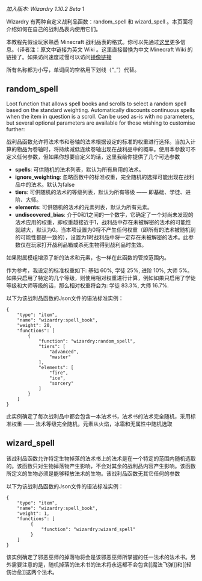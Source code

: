 _加入版本: Wizardry 1.10.2 Beta 1_

Wizardry 有两种自定义战利品函数：random_spell 和 wizard_spell 。本页面将介绍如何在自己的战利品表内使用它们。

本教程先假设玩家熟悉 Minecraft 战利品表的格式。你可以先通过[这里](https://minecraft-zh.gamepedia.com/战利品表)更多信息。（译者注：原文中链接为英文 Wiki 。这里直接替换为中文 Minecraft Wiki 的链接了。如果访问速度过慢可以访问[镜像链接](https://wiki.biligame.com/mc/战利品表)

所有名称都为小写，单词间的空格用下划线（“_”）代替。

## random_spell

Loot function that allows spell books and scrolls to select a random spell based on the standard weighting. Automatically discounts continuous spells when the item in question is a scroll. Can be used as-is with no parameters, but several optional parameters are available for those wishing to customise further:

战利品函数允许将法术书和卷轴的法术根据设定的标准的权重进行选择。当加入计算的物品为卷轴时，将持续减低连续卷轴出现在战利品中的概率。使用本参数可不定义任何参数，但如果你想要自定义的话，这里我给你提供了几个可选参数

* **spells**: 可供随机的法术列表，默认为所有启用的法术。
* **ignore_weighting**: 忽略函数中的标准权重，完全随机的选择可能出现在战利品中的法术。默认为false
* **tiers**: 可供随机的法术的等级列表，默认为所有等级 —— 即基础、学徒、进阶、大师。
* **elements**: 可供随机的法术的元素列表，默认为所有元素。
* **undiscovered_bias**: 介于0和1之间的一个数字，它确定了一个对尚未发现的法术应用的权重，即权重越接近于1，战利品中存在未被解密的法术的可能性就越大，默认为0。当本项设置为0将不产生任何权重（即所有的法术被随机到的可能性都是一致的），设置为1时战利品中将一定存在未被解密的法术。此参数仅在玩家打开战利品箱或杀死生物得到战利品时生效。

如果附属模组增添了新的法术和元素，也一样在此函数的管控范围内。

作为参考，我设定的标准权重如下: 基础 60%, 学徒 25%, 进阶 10%, 大师 5%。如果只启用了特定的几个等级，则使用相对权重进行计算，例如如果只启用了学徒等级和大师等级的话，那么相对权重将会为: 学徒 83.3%, 大师 16.7%.

以下为该战利品函数的Json文件的语法标准实例：
```
{
    "type": "item",
    "name": "wizardry:spell_book",
    "weight": 20,
    "functions": [
        {
            "function": "wizardry:random_spell",
            "tiers": [
                "advanced",
                "master"
            ],
            "elements": [
                "fire",
                "ice",
                "sorcery"
            ]
        }
    ]
}
```
此实例确定了每次战利品中都会包含一本法术书，法术书的法术完全随机，采用标准权重 —— 法术等级完全随机，元素从火焰，冰霜和无属性中随机选取

## wizard_spell

该战利品函数允许特定生物掉落的法术书上的法术是在一个特定的范围内随机选取的。该函数只对生物掉落物产生影响，不会对其余的战利品内容产生影响。该函数所定义的生物必须是能够释放法术的生物。该战利品函数无其它任何的参数

以下为该战利品函数的Json文件的语法标准实例：
```
{
    "type": "item",
    "name": "wizardry:spell_book",
    "weight": 1,
    "functions": [
         {
             "function": "wizardry:wizard_spell"
         }
    ]
}
```
该实例确定了邪恶巫师的掉落物将会是该邪恶巫师所掌握的任一法术的法术书。另外需要注意的是，随机掉落的法术书的法术将永远都不会包含[[魔法飞弹]]和[[轻伤治愈]]这两个法术。
